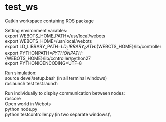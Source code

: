 # test_ws
 Catkin workspace containing ROS package

 Setting environment variables:\
 export WEBOTS_HOME_PATH=/usr/local/webots\
 export WEBOTS_HOME=/usr/local/webots\
 export LD_LIBRARY_PATH=${LD_LIBRARY_PATH}:${WEBOTS_HOME}/lib/controller\
 export PYTHONPATH=${PYTHONPATH}:${WEBOTS_HOME}/lib/controller/python27\
 export PYTHONIOENCODING=UTF-8

 Run simulation:\
 source devel/setup.bash (in all terminal windows)\
 roslaunch test test.launch

 Run individually to display communication between nodes:\
 roscore\
 Open world in Webots\
 python node.py\
 python testcontroller.py (in two separate windows)\